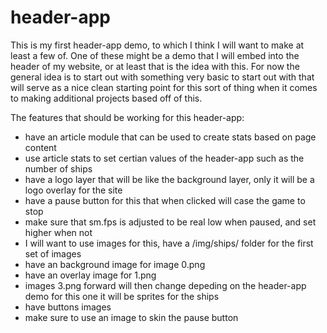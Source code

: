 # header-app

This is my first header-app demo, to which I think I will want to make at least a few of. One of these might be a demo that I will embed into the header of my website, or at least that is the idea with this. For now the general idea is to start out with something very basic to start out with that will serve as a nice clean starting point for this sort of thing when it comes to making additional projects based off of this.

The features that should be working for this header-app:

* have an article module that can be used to create stats based on page content
* use article stats to set certian values of the header-app such as the number of ships
* have a logo layer that will be like the background layer, only it will be a logo overlay for the site
* have a pause button for this that when clicked will case the game to stop
* make sure that sm.fps is adjusted to be real low when paused, and set higher when not
* I will want to use images for this, have a /img/ships/ folder for the first set of images
* have an background image for image 0.png
* have an overlay image for 1.png
* images 3.png forward will then change depeding on the header-app demo for this one it will be sprites for the ships
* have buttons images 
* make sure to use an image to skin the pause button


